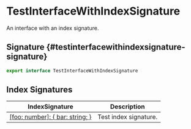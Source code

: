 # TestInterfaceWithIndexSignature

An interface with an index signature.

## Signature {#testinterfacewithindexsignature-signature}

```typescript
export interface TestInterfaceWithIndexSignature
```

## Index Signatures


|  IndexSignature | Description |
|  --- | --- |
|  [\[foo: number\]: { bar: string; }](docs/simple-suite-test/testinterfacewithindexsignature-_indexer_-indexsignature) | Test index signature. |


